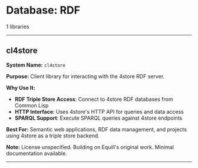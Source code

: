 # Database: RDF

1 libraries

---

## cl4store

**System Name:** `cl4store`

**Purpose:** Client library for interacting with the 4store RDF server.

**Why Use It:**
- **RDF Triple Store Access**: Connect to 4store RDF databases from Common Lisp
- **HTTP Interface**: Uses 4store's HTTP API for queries and data access
- **SPARQL Support**: Execute SPARQL queries against 4store endpoints

**Best For:** Semantic web applications, RDF data management, and projects using 4store as a triple store backend.

**Note:** License unspecified. Building on Equill's original work. Minimal documentation available.

---


